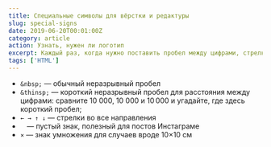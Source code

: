 ```yaml
---
title: Специальные символы для вёрстки и редактуры
slug: special-signs
date: 2019-06-20T00:01:00Z
category: article
action: Узнать, нужен ли логотип
excerpt: Каждый раз, когда нужно поставить пробел между цифрами, стрелку или многоточие вместо трёх точек, приходится лезть в поиск. Сделал для себя заметку, в которой собраны все специальные символы.
tags: ['HTML']
---
```


- `&nbsp;` — обычный неразрывный пробел
- `&thinsp;` — короткий неразрывный пробел для расстояния между цифрами: сравните 10 000, 10&nbsp;000 и 10&thinsp;000 и угадайте, где здесь короткий пробел;
- `← → ↑ ↓` — стрелки во все направления
- `⠀` — пустый знак, полезный для постов Инстаграме
- `×` — знак умножения для случаев вроде 10×10 см
